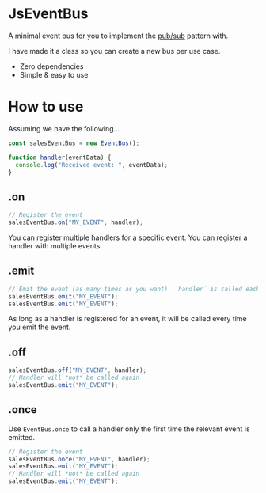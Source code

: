 # JsEventBus

A minimal event bus for you to implement the [pub/sub](https://en.wikipedia.org/wiki/Publish–subscribe_pattern)
pattern with.

I have made it a class so you can create a new bus per use case.

- Zero dependencies
- Simple & easy to use

# How to use

Assuming we have the following...

```js
const salesEventBus = new EventBus();

function handler(eventData) {
  console.log("Received event: ", eventData);
}
```

## .on

```js
// Register the event
salesEventBus.on("MY_EVENT", handler);
```

You can register multiple handlers for a specific event. You can register a handler with multiple events.

## .emit

```js
// Emit the event (as many times as you want). `handler` is called each time the event is emitted.
salesEventBus.emit("MY_EVENT");
salesEventBus.emit("MY_EVENT");
```

As long as a handler is registered for an event, it will be called every time you emit the event.

## .off

```js
salesEventBus.off("MY_EVENT", handler);
// Handler will *not* be called again
salesEventBus.emit("MY_EVENT");
```

## .once

Use `EventBus.once` to call a handler only the first time the relevant event is emitted.

```js
// Register the event
salesEventBus.once("MY_EVENT", handler);
salesEventBus.emit("MY_EVENT");
// Handler will *not* be called again
salesEventBus.emit("MY_EVENT");
```
